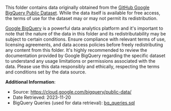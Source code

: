 This folder contains data originally obtained from the [GitHub Google BigQuery Public Dataset](https://cloud.google.com/blog/topics/public-datasets/github-on-bigquery-analyze-all-the-open-source-code). While the data itself is available for free access, the terms of use for the dataset may or may not permit its redistribution. 

[Google BigQuery](https://cloud.google.com/bigquery/) is a powerful data analytics platform and it's important to note that the nature of the data in this folder and its redistributability may be subject to certain conditions. Ensure compliance with relevant terms of use, licensing agreements, and data access policies before freely redistributing any content from this folder. It's highly recommended to review the documentation provided by Google BigQuery regarding the specific dataset to understand any usage limitations or permissions associated with the data. Please use this data responsibly and ethically, respecting the terms and conditions set by the data source.

**Additional Information**:
- Source: https://cloud.google.com/bigquery/public-data/
- Date Retrieved: 2023-11-20
- BigQuery Queries (used for data retrieval): [bq_queries.sql](./bq_queries.sql)
